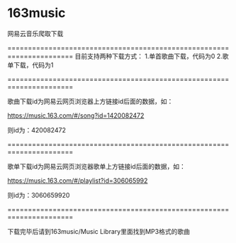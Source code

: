 # 163music


网易云音乐爬取下载


======================================================================
目前支持两种下载方式：
1.单首歌曲下载，代码为0
2.歌单下载，代码为1


======================================================================

歌曲下载id为网易云网页浏览器上方链接id后面的数据，如：

https://music.163.com/#/song?id=1420082472

则id为：420082472

======================================================================

歌单下载id为网易云网页浏览器歌单上方链接id后面的数据，如：

https://music.163.com/#/playlist?id=306065992

则id为：3060659920

======================================================================

下载完毕后请到163music/Music Library里面找到MP3格式的歌曲
